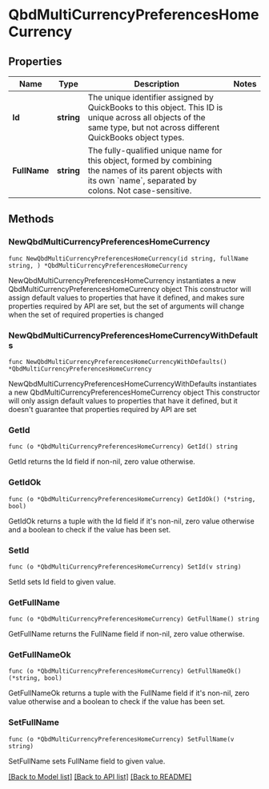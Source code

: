 # QbdMultiCurrencyPreferencesHomeCurrency

## Properties

Name | Type | Description | Notes
------------ | ------------- | ------------- | -------------
**Id** | **string** | The unique identifier assigned by QuickBooks to this object. This ID is unique across all objects of the same type, but not across different QuickBooks object types. | 
**FullName** | **string** | The fully-qualified unique name for this object, formed by combining the names of its parent objects with its own &#x60;name&#x60;, separated by colons. Not case-sensitive. | 

## Methods

### NewQbdMultiCurrencyPreferencesHomeCurrency

`func NewQbdMultiCurrencyPreferencesHomeCurrency(id string, fullName string, ) *QbdMultiCurrencyPreferencesHomeCurrency`

NewQbdMultiCurrencyPreferencesHomeCurrency instantiates a new QbdMultiCurrencyPreferencesHomeCurrency object
This constructor will assign default values to properties that have it defined,
and makes sure properties required by API are set, but the set of arguments
will change when the set of required properties is changed

### NewQbdMultiCurrencyPreferencesHomeCurrencyWithDefaults

`func NewQbdMultiCurrencyPreferencesHomeCurrencyWithDefaults() *QbdMultiCurrencyPreferencesHomeCurrency`

NewQbdMultiCurrencyPreferencesHomeCurrencyWithDefaults instantiates a new QbdMultiCurrencyPreferencesHomeCurrency object
This constructor will only assign default values to properties that have it defined,
but it doesn't guarantee that properties required by API are set

### GetId

`func (o *QbdMultiCurrencyPreferencesHomeCurrency) GetId() string`

GetId returns the Id field if non-nil, zero value otherwise.

### GetIdOk

`func (o *QbdMultiCurrencyPreferencesHomeCurrency) GetIdOk() (*string, bool)`

GetIdOk returns a tuple with the Id field if it's non-nil, zero value otherwise
and a boolean to check if the value has been set.

### SetId

`func (o *QbdMultiCurrencyPreferencesHomeCurrency) SetId(v string)`

SetId sets Id field to given value.


### GetFullName

`func (o *QbdMultiCurrencyPreferencesHomeCurrency) GetFullName() string`

GetFullName returns the FullName field if non-nil, zero value otherwise.

### GetFullNameOk

`func (o *QbdMultiCurrencyPreferencesHomeCurrency) GetFullNameOk() (*string, bool)`

GetFullNameOk returns a tuple with the FullName field if it's non-nil, zero value otherwise
and a boolean to check if the value has been set.

### SetFullName

`func (o *QbdMultiCurrencyPreferencesHomeCurrency) SetFullName(v string)`

SetFullName sets FullName field to given value.



[[Back to Model list]](../README.md#documentation-for-models) [[Back to API list]](../README.md#documentation-for-api-endpoints) [[Back to README]](../README.md)


